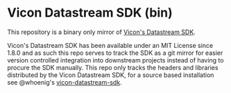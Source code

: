 # Vicon Datastream SDK (bin)

This repository is a binary only mirror of [Vicon's Datastream SDK](https://www.vicon.com/software/datastream-sdk/).

Vicon's Datastream SDK has been available under an MIT License since 1.8.0 and
as such this repo serves to track the SDK as a git mirror for easier version
controlled integration into downstream projects instead of having to procure the
SDK manually. This repo only tracks the headers and libraries distributed by the
Vicon Datastream SDK, for a source based installation see @whoenig's
[vicon-datastream-sdk](https://github.com/whoenig/vicon-datastream-sdk).
